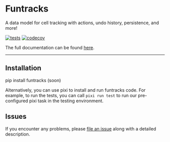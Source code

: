 # Funtracks
A data model for cell tracking with actions, undo history, persistence, and more!

[![tests](https://github.com/funkelab/funtracks/workflows/tests/badge.svg)](https://github.com/funkelab/funtracks/actions)
[![codecov](https://codecov.io/gh/funkelab/funtracks/branch/main/graph/badge.svg)](https://codecov.io/gh/funkelab/funtracks)

The full documentation can be found [here](https://funkelab.github.io/funtracks/).

----------------------------------

## Installation

pip install funtracks (soon)

Alternatively, you can use pixi to install and run funtracks code. For example, to run the tests,
you can call `pixi run test` to run our pre-configured pixi task in the testing environment.

## Issues

If you encounter any problems, please
[file an issue](https://github.com/funkelab/funtracks/issues)
along with a detailed description.
